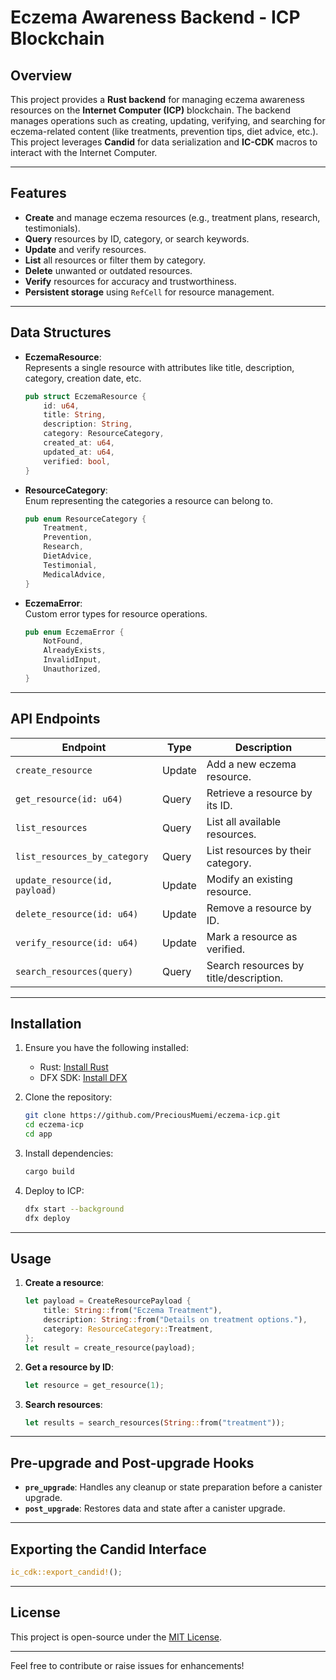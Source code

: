 # Eczema Awareness Backend - ICP Blockchain

## Overview
This project provides a **Rust backend** for managing eczema awareness resources on the **Internet Computer (ICP)** blockchain. The backend manages operations such as creating, updating, verifying, and searching for eczema-related content (like treatments, prevention tips, diet advice, etc.). This project leverages **Candid** for data serialization and **IC-CDK** macros to interact with the Internet Computer.

---

## Features
- **Create** and manage eczema resources (e.g., treatment plans, research, testimonials).
- **Query** resources by ID, category, or search keywords.
- **Update** and verify resources.
- **List** all resources or filter them by category.
- **Delete** unwanted or outdated resources.
- **Verify** resources for accuracy and trustworthiness.
- **Persistent storage** using `RefCell` for resource management.
  
---

## Data Structures

- **EczemaResource**:  
  Represents a single resource with attributes like title, description, category, creation date, etc.
  
  ```rust
  pub struct EczemaResource {
      id: u64,
      title: String,
      description: String,
      category: ResourceCategory,
      created_at: u64,
      updated_at: u64,
      verified: bool,
  }
  ```

- **ResourceCategory**:  
  Enum representing the categories a resource can belong to.

  ```rust
  pub enum ResourceCategory {
      Treatment,
      Prevention,
      Research,
      DietAdvice,
      Testimonial,
      MedicalAdvice,
  }
  ```

- **EczemaError**:  
  Custom error types for resource operations.

  ```rust
  pub enum EczemaError {
      NotFound,
      AlreadyExists,
      InvalidInput,
      Unauthorized,
  }
  ```

---

## API Endpoints

| Endpoint                      | Type   | Description                          |
|-------------------------------|--------|--------------------------------------|
| `create_resource`             | Update | Add a new eczema resource.          |
| `get_resource(id: u64)`       | Query  | Retrieve a resource by its ID.      |
| `list_resources`              | Query  | List all available resources.       |
| `list_resources_by_category`  | Query  | List resources by their category.   |
| `update_resource(id, payload)`| Update | Modify an existing resource.        |
| `delete_resource(id: u64)`    | Update | Remove a resource by ID.            |
| `verify_resource(id: u64)`    | Update | Mark a resource as verified.        |
| `search_resources(query)`     | Query  | Search resources by title/description. |

---

## Installation

1. Ensure you have the following installed:
   - Rust: [Install Rust](https://www.rust-lang.org/tools/install)
   - DFX SDK: [Install DFX](https://internetcomputer.org/docs/current/developer-docs/quickstart/dfx-install/)
  
2. Clone the repository:
   ```bash
   git clone https://github.com/PreciousMuemi/eczema-icp.git
   cd eczema-icp
   cd app
   ```

3. Install dependencies:
   ```bash
   cargo build
   ```

4. Deploy to ICP:
   ```bash
   dfx start --background
   dfx deploy
   ```

---

## Usage

1. **Create a resource**:
   ```rust
   let payload = CreateResourcePayload {
       title: String::from("Eczema Treatment"),
       description: String::from("Details on treatment options."),
       category: ResourceCategory::Treatment,
   };
   let result = create_resource(payload);
   ```

2. **Get a resource by ID**:
   ```rust
   let resource = get_resource(1);
   ```

3. **Search resources**:
   ```rust
   let results = search_resources(String::from("treatment"));
   ```

---

## Pre-upgrade and Post-upgrade Hooks

- **`pre_upgrade`**: Handles any cleanup or state preparation before a canister upgrade.
- **`post_upgrade`**: Restores data and state after a canister upgrade.

---

## Exporting the Candid Interface
```rust
ic_cdk::export_candid!();
```

---

## License
This project is open-source under the [MIT License](https://opensource.org/licenses/MIT).

---

Feel free to contribute or raise issues for enhancements!
